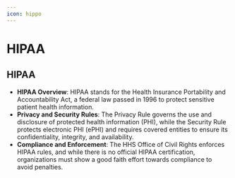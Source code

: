```yaml
---
icon: hippo
---
```


# HIPAA

## HIPAA

* **HIPAA Overview**: HIPAA stands for the Health Insurance Portability and Accountability Act, a federal law passed in 1996 to protect sensitive patient health information.
* **Privacy and Security Rules**: The Privacy Rule governs the use and disclosure of protected health information (PHI), while the Security Rule protects electronic PHI (ePHI) and requires covered entities to ensure its confidentiality, integrity, and availability.
* **Compliance and Enforcement**: The HHS Office of Civil Rights enforces HIPAA rules, and while there is no official HIPAA certification, organizations must show a good faith effort towards compliance to avoid penalties.

